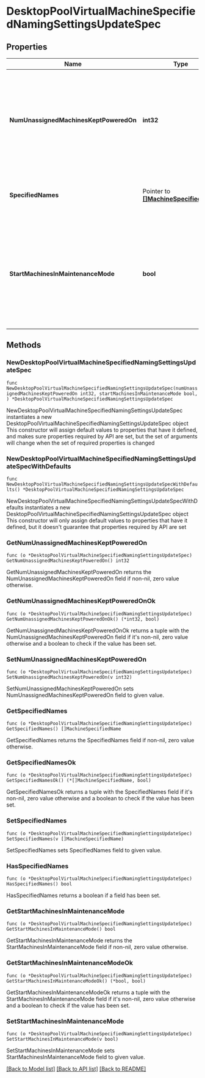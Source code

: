 # DesktopPoolVirtualMachineSpecifiedNamingSettingsUpdateSpec

## Properties

Name | Type | Description | Notes
------------ | ------------- | ------------- | -------------
**NumUnassignedMachinesKeptPoweredOn** | **int32** | Number of unassigned machines kept powered on. This value must be lesser than or equal to the number of specified names. | 
**SpecifiedNames** | Pointer to [**[]MachineSpecifiedName**](MachineSpecifiedName.md) | Initial specified names of machines in the desktop pool. | [optional] 
**StartMachinesInMaintenanceMode** | **bool** | Allows virtual machines to be customized manually before users can log in and access them. This mode must be exited manually. | 

## Methods

### NewDesktopPoolVirtualMachineSpecifiedNamingSettingsUpdateSpec

`func NewDesktopPoolVirtualMachineSpecifiedNamingSettingsUpdateSpec(numUnassignedMachinesKeptPoweredOn int32, startMachinesInMaintenanceMode bool, ) *DesktopPoolVirtualMachineSpecifiedNamingSettingsUpdateSpec`

NewDesktopPoolVirtualMachineSpecifiedNamingSettingsUpdateSpec instantiates a new DesktopPoolVirtualMachineSpecifiedNamingSettingsUpdateSpec object
This constructor will assign default values to properties that have it defined,
and makes sure properties required by API are set, but the set of arguments
will change when the set of required properties is changed

### NewDesktopPoolVirtualMachineSpecifiedNamingSettingsUpdateSpecWithDefaults

`func NewDesktopPoolVirtualMachineSpecifiedNamingSettingsUpdateSpecWithDefaults() *DesktopPoolVirtualMachineSpecifiedNamingSettingsUpdateSpec`

NewDesktopPoolVirtualMachineSpecifiedNamingSettingsUpdateSpecWithDefaults instantiates a new DesktopPoolVirtualMachineSpecifiedNamingSettingsUpdateSpec object
This constructor will only assign default values to properties that have it defined,
but it doesn't guarantee that properties required by API are set

### GetNumUnassignedMachinesKeptPoweredOn

`func (o *DesktopPoolVirtualMachineSpecifiedNamingSettingsUpdateSpec) GetNumUnassignedMachinesKeptPoweredOn() int32`

GetNumUnassignedMachinesKeptPoweredOn returns the NumUnassignedMachinesKeptPoweredOn field if non-nil, zero value otherwise.

### GetNumUnassignedMachinesKeptPoweredOnOk

`func (o *DesktopPoolVirtualMachineSpecifiedNamingSettingsUpdateSpec) GetNumUnassignedMachinesKeptPoweredOnOk() (*int32, bool)`

GetNumUnassignedMachinesKeptPoweredOnOk returns a tuple with the NumUnassignedMachinesKeptPoweredOn field if it's non-nil, zero value otherwise
and a boolean to check if the value has been set.

### SetNumUnassignedMachinesKeptPoweredOn

`func (o *DesktopPoolVirtualMachineSpecifiedNamingSettingsUpdateSpec) SetNumUnassignedMachinesKeptPoweredOn(v int32)`

SetNumUnassignedMachinesKeptPoweredOn sets NumUnassignedMachinesKeptPoweredOn field to given value.


### GetSpecifiedNames

`func (o *DesktopPoolVirtualMachineSpecifiedNamingSettingsUpdateSpec) GetSpecifiedNames() []MachineSpecifiedName`

GetSpecifiedNames returns the SpecifiedNames field if non-nil, zero value otherwise.

### GetSpecifiedNamesOk

`func (o *DesktopPoolVirtualMachineSpecifiedNamingSettingsUpdateSpec) GetSpecifiedNamesOk() (*[]MachineSpecifiedName, bool)`

GetSpecifiedNamesOk returns a tuple with the SpecifiedNames field if it's non-nil, zero value otherwise
and a boolean to check if the value has been set.

### SetSpecifiedNames

`func (o *DesktopPoolVirtualMachineSpecifiedNamingSettingsUpdateSpec) SetSpecifiedNames(v []MachineSpecifiedName)`

SetSpecifiedNames sets SpecifiedNames field to given value.

### HasSpecifiedNames

`func (o *DesktopPoolVirtualMachineSpecifiedNamingSettingsUpdateSpec) HasSpecifiedNames() bool`

HasSpecifiedNames returns a boolean if a field has been set.

### GetStartMachinesInMaintenanceMode

`func (o *DesktopPoolVirtualMachineSpecifiedNamingSettingsUpdateSpec) GetStartMachinesInMaintenanceMode() bool`

GetStartMachinesInMaintenanceMode returns the StartMachinesInMaintenanceMode field if non-nil, zero value otherwise.

### GetStartMachinesInMaintenanceModeOk

`func (o *DesktopPoolVirtualMachineSpecifiedNamingSettingsUpdateSpec) GetStartMachinesInMaintenanceModeOk() (*bool, bool)`

GetStartMachinesInMaintenanceModeOk returns a tuple with the StartMachinesInMaintenanceMode field if it's non-nil, zero value otherwise
and a boolean to check if the value has been set.

### SetStartMachinesInMaintenanceMode

`func (o *DesktopPoolVirtualMachineSpecifiedNamingSettingsUpdateSpec) SetStartMachinesInMaintenanceMode(v bool)`

SetStartMachinesInMaintenanceMode sets StartMachinesInMaintenanceMode field to given value.



[[Back to Model list]](../README.md#documentation-for-models) [[Back to API list]](../README.md#documentation-for-api-endpoints) [[Back to README]](../README.md)


